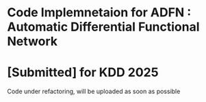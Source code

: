# Code Implemnetaion for ADFN : Automatic Differential Functional Network 
# [Submitted] for KDD 2025

Code under refactoring, will be uploaded as soon as possible
